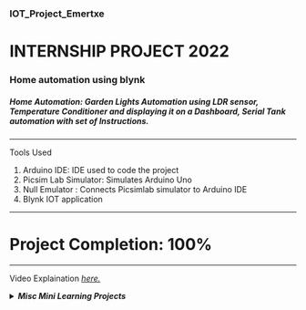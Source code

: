 ###  IOT_Project_Emertxe
# INTERNSHIP PROJECT 2022
### Home automation using blynk
##### Home Automation: Garden Lights Automation using LDR sensor, Temperature Conditioner and displaying it on a Dashboard, Serial Tank automation with set of Instructions.

***

Tools Used
1. Arduino IDE: IDE used to code the project
2. Picsim Lab Simulator: Simulates Arduino Uno
3. Null Emulator : Connects Picsimlab simulator to Arduino IDE
4. Blynk IOT application
***

# Project Completion: 100%

***

Video Explaination <a href = "https://youtu.be/3jdWA51pCmQ"><i>here.</a>

<details>
<summary><strong>Misc Mini Learning Projects</strong></summary>
<ol>
<li> LED</li>
<li> CLCD</li>
<li> PWM</li>
</ol>
</details>
                      
